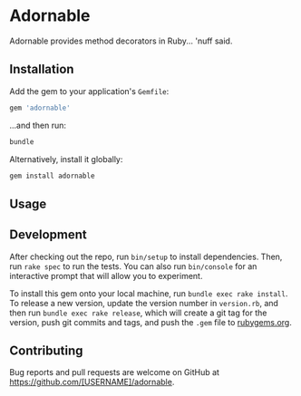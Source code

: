 # Adornable

Adornable provides method decorators in Ruby... 'nuff said.

## Installation

Add the gem to your application's `Gemfile`:

```ruby
gem 'adornable'
```

...and then run:

```bash
bundle
```

Alternatively, install it globally:

```bash
gem install adornable
```

## Usage



## Development

After checking out the repo, run `bin/setup` to install dependencies. Then, run `rake spec` to run the tests. You can also run `bin/console` for an interactive prompt that will allow you to experiment.

To install this gem onto your local machine, run `bundle exec rake install`. To release a new version, update the version number in `version.rb`, and then run `bundle exec rake release`, which will create a git tag for the version, push git commits and tags, and push the `.gem` file to [rubygems.org](https://rubygems.org).

## Contributing

Bug reports and pull requests are welcome on GitHub at https://github.com/[USERNAME]/adornable.
